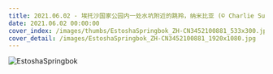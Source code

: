 ```yaml
---
title: 2021.06.02 - 埃托沙国家公园内一处水坑附近的跳羚，纳米比亚 (© Charlie Summers/Minden Pictures)
date: 2021.06.02 00:00:00
cover_index: /images/thumbs/EstoshaSpringbok_ZH-CN3452100881_533x300.jpg
cover_detail: /images/EstoshaSpringbok_ZH-CN3452100881_1920x1080.jpg
---
```


![EstoshaSpringbok](/images/EstoshaSpringbok_ZH-CN3452100881_1920x1080.jpg)
